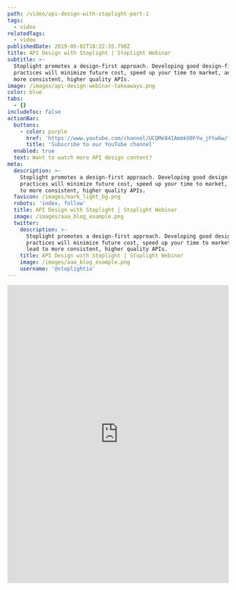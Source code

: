 ```yaml
---
path: /video/api-design-with-stoplight-part-1
tags:
  - video
relatedTags:
  - video
publishedDate: 2019-05-02T18:22:35.798Z
title: API Design with Stoplight | Stoplight Webinar
subtitle: >-
  Stoplight promotes a design-first approach. Developing good design-first
  practices will minimize future cost, speed up your time to market, and lead to
  more consistent, higher quality APIs.
image: /images/api-design-webinar-takeaways.png
color: blue
tabs:
  - {}
includeToc: false
actionBar:
  buttons:
    - color: purple
      href: 'https://www.youtube.com/channel/UCQMe84IAmmkU0FYw_jFtw6w/featured'
      title: 'Subscribe to our YouTube channel'
  enabled: true
  text: Want to watch more API design content?
meta:
  description: >-
    Stoplight promotes a design-first approach. Developing good design-first
    practices will minimize future cost, speed up your time to market, and lead
    to more consistent, higher quality APIs.
  favicon: /images/mark_light_bg.png
  robots: 'index, follow'
  title: API Design with Stoplight | Stoplight Webinar
  image: /images/aaa_blog_example.png
  twitter:
    description: >-
      Stoplight promotes a design-first approach. Developing good design-first
      practices will minimize future cost, speed up your time to market, and
      lead to more consistent, higher quality APIs.
    title: API Design with Stoplight | Stoplight Webinar
    image: /images/aaa_blog_example.png
    username: '@stoplightio'
---
```

<style>.markdown-body { max-width: 100% !important; } </style>

<iframe width="100%" height="678" src="https://www.youtube.com/embed/CBZUpDXpC7U" frameborder="0" allow="accelerometer; autoplay; encrypted-media; gyroscope; picture-in-picture" allowfullscreen></iframe>
